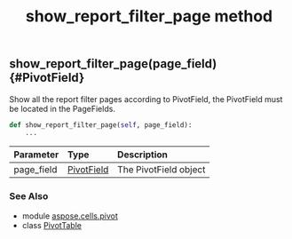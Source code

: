 ﻿---
title: show_report_filter_page method
second_title: Aspose.Cells for Python via .NET API References
description: 
type: docs
weight: 260
url: /aspose.cells.pivot/pivottable/show_report_filter_page/
is_root: false
---

## show_report_filter_page(page_field) {#PivotField}

Show all the report filter pages according to PivotField, the PivotField must be located in the PageFields.



```python
def show_report_filter_page(self, page_field):
    ...
```


| Parameter | Type | Description |
| :- | :- | :- |
| page_field | [PivotField](/cells/python-net/aspose.cells.pivot/pivotfield) | The PivotField object |



### See Also
* module [aspose.cells.pivot](../../)
* class [PivotTable](/cells/python-net/aspose.cells.pivot/pivottable)
